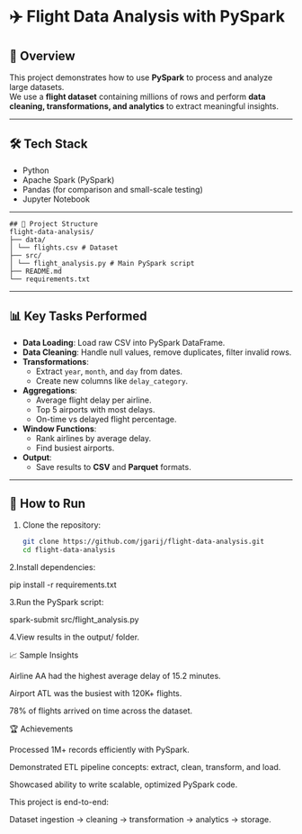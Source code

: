 
# ✈️ Flight Data Analysis with PySpark

## 📌 Overview
This project demonstrates how to use **PySpark** to process and analyze large datasets.  
We use a **flight dataset** containing millions of rows and perform **data cleaning, transformations, and analytics** to extract meaningful insights.

---

## 🛠️ Tech Stack
- Python
- Apache Spark (PySpark)
- Pandas (for comparison and small-scale testing)
- Jupyter Notebook

---
```plaintext
## 📂 Project Structure
flight-data-analysis/
├── data/
│ └── flights.csv # Dataset 
├── src/
│ └── flight_analysis.py # Main PySpark script
├── README.md
└── requirements.txt
```


---

## 📊 Key Tasks Performed
- **Data Loading**: Load raw CSV into PySpark DataFrame.
- **Data Cleaning**: Handle null values, remove duplicates, filter invalid rows.
- **Transformations**:
  - Extract `year`, `month`, and `day` from dates.
  - Create new columns like `delay_category`.
- **Aggregations**:
  - Average flight delay per airline.
  - Top 5 airports with most delays.
  - On-time vs delayed flight percentage.
- **Window Functions**:
  - Rank airlines by average delay.
  - Find busiest airports.
- **Output**:
  - Save results to **CSV** and **Parquet** formats.

---

## 🚀 How to Run
1. Clone the repository:
   ```bash
   git clone https://github.com/jgarij/flight-data-analysis.git
   cd flight-data-analysis

2.Install dependencies:

pip install -r requirements.txt


3.Run the PySpark script:

spark-submit src/flight_analysis.py


4.View results in the output/ folder.

📈 Sample Insights

Airline AA had the highest average delay of 15.2 minutes.

Airport ATL was the busiest with 120K+ flights.

78% of flights arrived on time across the dataset.

🏆 Achievements

Processed 1M+ records efficiently with PySpark.

Demonstrated ETL pipeline concepts: extract, clean, transform, and load.

Showcased ability to write scalable, optimized PySpark code.

This project is end-to-end:

Dataset ingestion → cleaning → transformation → analytics → storage.